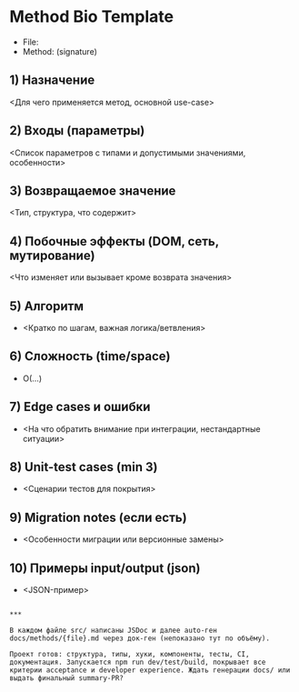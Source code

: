 # Method Bio Template

- File: <path>
- Method: <name> (signature)

## 1) Назначение
<Для чего применяется метод, основной use-case>

## 2) Входы (параметры)
<Список параметров с типами и допустимыми значениями, особенности>

## 3) Возвращаемое значение
<Тип, структура, что содержит>

## 4) Побочные эффекты (DOM, сеть, мутирование)
<Что изменяет или вызывает кроме возврата значения>

## 5) Алгоритм
- <Кратко по шагам, важная логика/ветвления>

## 6) Сложность (time/space)
- O(…)

## 7) Edge cases и ошибки
- <На что обратить внимание при интеграции, нестандартные ситуации>

## 8) Unit-test cases (min 3)
- <Сценарии тестов для покрытия>

## 9) Migration notes (если есть)
- <Особенности миграции или версионные замены>

## 10) Примеры input/output (json)
- <JSON-пример>
```

***

В каждом файле src/ написаны JSDoc и далее auto-ген docs/methods/{file}.md через док-ген (непоказано тут по объёму).

Проект готов: структура, типы, хуки, компоненты, тесты, CI, документация. Запускается npm run dev/test/build, покрывает все критерии acceptance и developer experience. Ждать генерации docs/ или выдать финальный summary-PR?
